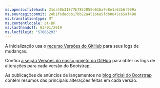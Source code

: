 ```yaml
---
ms.openlocfilehash: 31da40b31877b7852859e616a7e8e1a63b6f909a
ms.sourcegitcommit: 24b1f6decbb17bb22a45166e5fdb0845c65af498
ms.translationtype: MT
ms.contentlocale: pt-BR
ms.lasthandoff: 03/01/2019
ms.locfileid: "57065293"
---
```

A inicialização usa o [recurso Versões do GitHub](https://github.com/blog/1547-release-your-software) para seus logs de mudanças.

Confira [a seção Versões do nosso projeto do GitHub](https://github.com/twbs/bootstrap/releases) para obter os logs de alterações para cada versão do Bootstrap.

As publicações de anúncios de lançamentos no [blog oficial do Bootstrap](http://blog.getbootstrap.com) contêm resumos das principais alterações feitas em cada versão.
